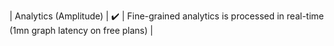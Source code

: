 | Analytics (Amplitude) | :heavy_check_mark: | Fine-grained analytics is processed in real-time (1mn graph latency on free plans) |
